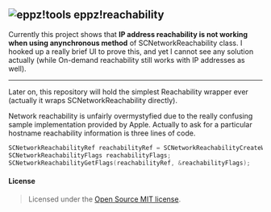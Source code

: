 ## ![eppz!tools](http://eppz.eu/layout/common/eppz_50_GitHub.png) eppz!reachability
Currently this project shows that **IP address reachability is not working when using anynchronous method** of SCNetworkReachability class. I hooked up a really brief UI to prove this, and yet I cannot see any solution actually (while On-demand reachability still works with IP addresses as well).

- - -

Later on, this repository will hold the simplest Reachability wrapper ever (actually it wraps SCNetworkReachability directly).

Network reachability is unfairly overmystyfied due to the really confusing sample implementation provided by Apple. Actually to ask for a particular hostname reachability information is three lines of code.
```Objective-C
SCNetworkReachabilityRef reachabilityRef = SCNetworkReachabilityCreateWithName(NULL, [@"google.com" UTF8String]);
SCNetworkReachabilityFlags reachabilityFlags;
SCNetworkReachabilityGetFlags(reachabilityRef, &reachabilityFlags);
```

#### License
> Licensed under the [Open Source MIT license](http://en.wikipedia.org/wiki/MIT_License).
